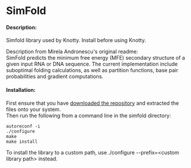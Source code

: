 # SimFold

#### Description:
Simfold library used by Knotty. Install before using Knotty.

Description from Mirela Andronescu's original readme:   
SimFold predicts the minimum free energy (MFE) secondary structure of a
given input RNA or DNA sequence. The current implementation include
suboptimal folding calculations, as well as partition functions, base
pair probabilities and gradient computations.

#### Installation: 
First ensure that you have [downloaded the repository](https://github.com/HosnaJabbari/CCJ/archive/master.zip) and extracted the files onto your system.   
Then run the following from a command line in the simfold directory:    
```
autoreconf -i     
./configure    
make  
make install
```

To install the library to a custom path, use
./configure --prefix=\<custom library path>
instead.

